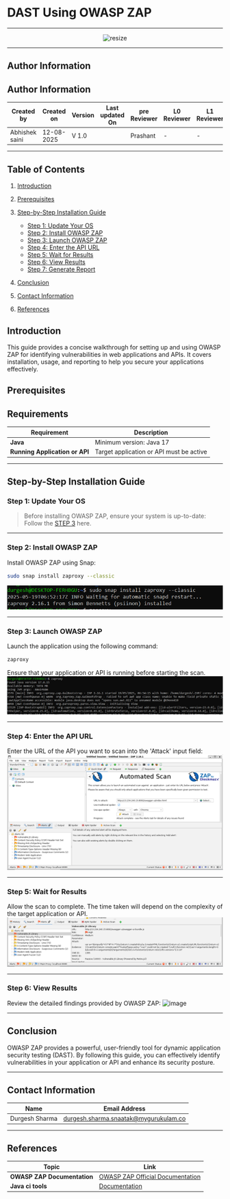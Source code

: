 # DAST Using OWASP ZAP

---

<p align="center">
  <img src="https://github.com/user-attachments/assets/eff63252-035b-4517-bda6-cca9578d4366" width="800" height="450" alt="resize" />
</p>


---

## Author Information

## Author Information

| Created by      | Created on         | Version          | Last updated On   | pre Reviewer       | L0 Reviewer     | L1 Reviewer          |    L2 Reviewer    |
|-----------------|--------------------|------------------|-------------------|--------------------|-----------------|----------------------|-------------------|
| Abhishek saini  |  12-08-2025        | V 1.0            |    |  Prashant          |  -      |      -  |  - |

---

## Table of Contents

1. [Introduction](#introduction)
2. [Prerequisites](#prerequisites)
3. [Step-by-Step Installation Guide](#step-by-step-installation-guide)

   * [Step 1: Update Your OS](#step-1-update-your-os)
   * [Step 2: Install OWASP ZAP](#step-2-install-owasp-zap)
   * [Step 3: Launch OWASP ZAP](#step-3-launch-owasp-zap)
   * [Step 4: Enter the API URL](#step-4-enter-the-api-url)
   * [Step 5: Wait for Results](#step-5-wait-for-results)
   * [Step 6: View Results](#step-6-view-results)
   * [Step 7: Generate Report](#step-7-generate-report)
4. [Conclusion](#conclusion)
5. [Contact Information](#contact-information)
6. [References](#references)

## Introduction

This guide provides a concise walkthrough for setting up and using OWASP ZAP for identifying vulnerabilities in web applications and APIs. It covers installation, usage, and reporting to help you secure your applications effectively.

## Prerequisites

## Requirements

| Requirement            | Description                                  |
|-------------------------|----------------------------------------------|
| **Java**               | Minimum version: Java 17                    |
| **Running Application or API** | Target application or API must be active |


---

## Step-by-Step Installation Guide

### Step 1: Update Your OS

> Before installing OWASP ZAP, ensure your system is up-to-date:
>Follow the [STEP 3](https://github.com/snaatak-Downtime-Crew/Documentation/blob/main/common_stack/operating_system/ubuntu/sop/commoncommands/README.md) here.

---

### Step 2: Install OWASP ZAP

Install OWASP ZAP using Snap:

```bash
sudo snap install zaproxy --classic
```

![image](https://github.com/duggu7055/Snaatak/blob/main/imgs/z4.PNG?raw=true)

---

### Step 3: Launch OWASP ZAP

Launch the application using the following command:

```bash
zaproxy
```

Ensure that your application or API is running before starting the scan.
![image](https://github.com/duggu7055/Snaatak/blob/main/imgs/z5.PNG?raw=true)

---

### Step 4: Enter the API URL

Enter the URL of the API you want to scan into the 'Attack' input field:
![image](https://github.com/duggu7055/Snaatak/blob/main/imgs/z1.PNG?raw=true)

---

### Step 5: Wait for Results

Allow the scan to complete. The time taken will depend on the complexity of the target application or API.
![image](https://github.com/duggu7055/Snaatak/blob/main/imgs/z3.PNG?raw=true)

---

### Step 6: View Results

Review the detailed findings provided by OWASP ZAP:
![image](https://github.com/user-attachments/assets/3fac393c-5c80-4bfb-af4e-58c12c0d3096)

---



## Conclusion

OWASP ZAP provides a powerful, user-friendly tool for dynamic application security testing (DAST). By following this guide, you can effectively identify vulnerabilities in your application or API and enhance its security posture.

---

## **Contact Information**
| **Name**           | **Email Address**                              |
|---------------------|-----------------------------------------------|
| Durgesh Sharma      | durgesh.sharma.snaatak@mygurukulam.co         |

---



## References

| Topic                       | Link                                                                                 |
|-----------------------------|--------------------------------------------------------------------------------------|
| **OWASP ZAP Documentation** | [OWASP ZAP Official Documentation](https://www.zaproxy.org/docs/)                   |
| **Java ci  tools**      | [Documentation]([https://snapcraft.io/docs](https://github.com/duggu7055/Snaatak/blob/main/Sprint2/Java-ci/doc/Readme.md))                                     |

